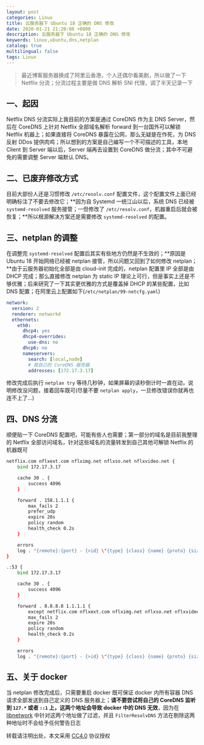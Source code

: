 ```yaml
---
layout: post
categories: Linux
title: 云服务器下 Ubuntu 18 正确的 DNS 修改
date: 2020-01-21 21:20:08 +0800
description: 云服务器下 Ubuntu 18 正确的 DNS 修改
keywords: linux,ubuntu,dns,netplan
catalog: true
multilingual: false
tags: Linux
---
```


> 最近博客服务器换成了阿里云香港，个人还偶尔看美剧，所以做了一下 Netflix 分流；分流过程主要是做 DNS 解析 SNI 代理，调了半天记录一下

## 一、起因

Netflix DNS 分流实际上我目前的方案是通过 CoreDNS 作为主 DNS Server，然后在 CoreDNS 上针对 Netflix 全部域名解析 forward 到一台国外可以解锁 Netflix 机器上；如果直接将 CoreDNS 暴露在公网，那么无疑是在作死，为 DNS 反射 DDos 提供肉鸡；所以想到的方案是自己编写一个不可描述的工具，本地 Client 到 Server 端以后，Server 端再去设置到 CoreDNS 做分流；其中不可避免的需要调整 Server 端默认 DNS。

## 二、已废弃修改方式

目前大部份人还是习惯修改 `/etc/resolv.conf` 配置文件，这个配置文件上面已经明确标注了不要去修改它；**因为自 Systemd 一统江山以后，系统 DNS 已经被 `systemd-resolved` 服务接管；一但修改了 `/etc/resolv.conf`，机器重启后就会被恢复；**所以根源解决方案还是需要修改 `systemd-resolved` 的配置。

## 三、netplan 的调整

在调整完 `systemd-resolved` 配置后其实有些地方仍然是不生效的；**原因是 Ubuntu 18 开始网络已经被 netplan 接管，所以问题又回到了如何修改 netplan；**由于云服务器初始化全部是由 cloud-init 完成的，netplan 配置里 IP 全部是由 DHCP 完成；那么直接修改 netplan 为 static IP 理论上可行，但是事实上还是不够优雅；后来研究了一下其实更优雅的方式是覆盖掉 DHCP 的某些配置，比如 DNS 配置；在阿里云上配置如下(`/etc/netplan/99-netcfg.yaml`)

``` yaml
network:
  version: 2
  renderer: networkd
  ethernets:
    eth0:
      dhcp4: yes
      dhcp4-overrides:
        use-dns: no
      dhcp6: no
      nameservers:
        search: [local,node]
        # 我自己的 CoreDNS 服务器
        addresses: [172.17.3.17]
```

修改完成后执行 `netplan try` 等待几秒钟，如果屏幕的读秒倒计时一直在动，说明修改没问题，接着回车既可(尽量不要 `netplan apply`，一旦修改错误你就再也连不上了...)

## 四、DNS 分流

顺便贴一下 CoreDNS 配置吧，可能有些人也需要；第一部分的域名是目前我整理的 Netflix 全部访问域名，针对这些域名的流量转发到自己其他可解锁 Netflix 的机器既可

```sh
netflix.com nflxext.com nflximg.net nflxso.net nflxvideo.net {
    bind 172.17.3.17

    cache 30 . {
        success 4096
    }

    forward . 158.1.1.1 {
        max_fails 2
        prefer_udp
        expire 20s
        policy random
        health_check 0.2s
    }

    errors
    log . "{remote}:{port} - {>id} \"{type} {class} {name} {proto} {size} {>do} {>bufsize}\" {rcode} {>rflags} {rsize} {duration}"
}

.:53 {
    bind 172.17.3.17

    cache 30 . {
        success 4096
    }

    forward . 8.8.8.8 1.1.1.1 {
        except netflix.com nflxext.com nflximg.net nflxso.net nflxvideo.net
        max_fails 2
        expire 20s
        policy random
        health_check 0.2s
    }

    errors
    log . "{remote}:{port} - {>id} \"{type} {class} {name} {proto} {size} {>do} {>bufsize}\" {rcode} {>rflags} {rsize} {duration}"
```

## 五、关于 docker

当 netplan 修改完成后，只需要重启 docker 既可保证 docker 内所有容器 DNS 请求全部发送到自己定义的 DNS 服务器上；**请不要尝试将自己的 CoreDNS 监听到 `127.*` 或者 `::1` 上，这两个地址会导致 docker 中的 DNS 无效**，因为在 [libnetwork](https://github.com/docker/libnetwork/blob/fec6476dfa21380bf8ee4d74048515d968c1ee63/resolvconf/resolvconf.go#L148) 中针对这两个地址做了过滤，并且 `FilterResolvDNS` 方法在剔除这两种地址时不会给予任何警告日志


转载请注明出处，本文采用 [CC4.0](http://creativecommons.org/licenses/by-nc-nd/4.0/) 协议授权
